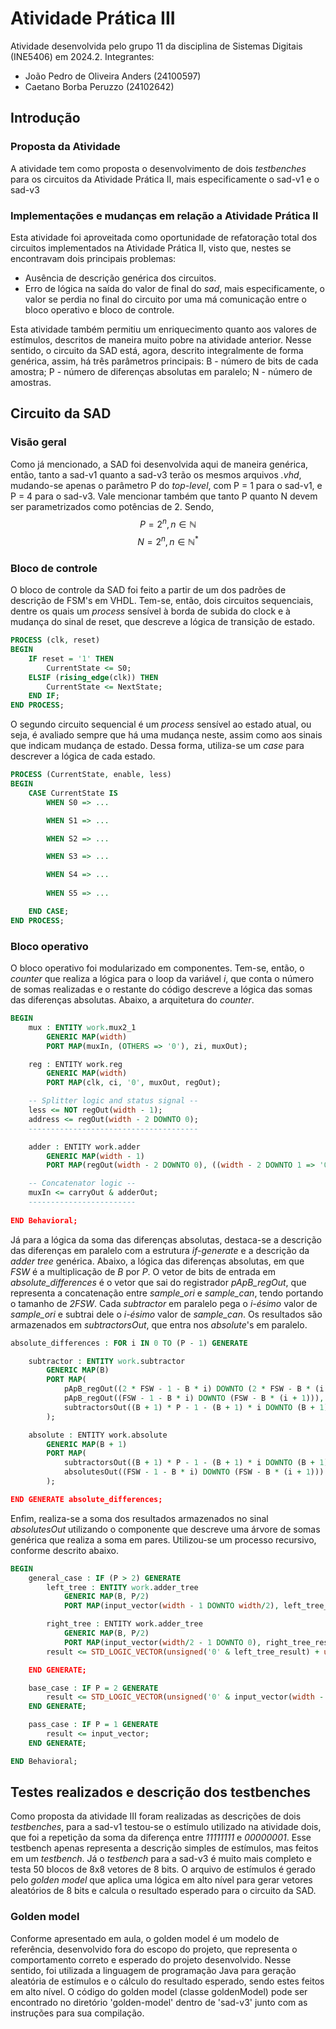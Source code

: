 # Atividade Prática III

Atividade desenvolvida pelo grupo 11 da disciplina de Sistemas Digitais (INE5406) em 2024.2. Integrantes:
- João Pedro de Oliveira Anders (24100597)
- Caetano Borba Peruzzo (24102642)
## Introdução
### Proposta da Atividade
A atividade tem como proposta o desenvolvimento de dois *testbenches* para os circuitos da Atividade Prática II, mais especificamente o sad-v1 e o sad-v3
### Implementações e mudanças em relação a Atividade Prática II
Esta atividade foi aproveitada como oportunidade de refatoração total dos circuitos implementados na Atividade Prática II, visto que, nestes se encontravam dois principais problemas:
- Ausência de descrição genérica dos circuitos.
- Erro de lógica na saída do valor de final do *sad*, mais especificamente, o valor se perdia no final do circuito por uma má comunicação entre o bloco operativo e bloco de controle.

Esta atividade também permitiu um enriquecimento quanto aos valores de estímulos, descritos de maneira muito pobre na atividade anterior. Nesse sentido, o circuito da SAD está, agora, descrito integralmente de forma genérica, assim, há três parâmetros principais: B - número de bits de cada amostra; P - número de diferenças absolutas em paralelo; N - número de amostras.

## Circuito da SAD
### Visão geral
Como já mencionado, a SAD foi desenvolvida aqui de maneira genérica, então, tanto a sad-v1 quanto a sad-v3 terão os mesmos arquivos *.vhd*, mudando-se apenas o parâmetro P do *top-level*, com P = 1 para o sad-v1, e P = 4 para o sad-v3.
Vale mencionar também que tanto P quanto N devem ser parametrizados como potências de 2. Sendo, $$P =2^n, n \in\mathbb{N}$$$$ N = 2^n, n \in \mathbb{N}^* $$
### Bloco de controle
O bloco de controle da SAD foi feito a partir de um dos padrões de descrição de FSM's em VHDL. Tem-se, então, dois circuitos sequenciais, dentre os quais um *process* sensível à borda de subida do clock e à mudança do sinal de reset, que descreve a lógica de transição de estado.
```vhdl
PROCESS (clk, reset)
BEGIN
	IF reset = '1' THEN
		CurrentState <= S0;
	ELSIF (rising_edge(clk)) THEN
		CurrentState <= NextState;
	END IF;
END PROCESS;
```
O segundo circuito sequencial é um *process* sensível ao estado atual, ou seja, é avaliado sempre que há uma mudança neste, assim como aos sinais que indicam mudança de estado. Dessa forma, utiliza-se um *case* para descrever a lógica de cada estado.
```vhdl
PROCESS (CurrentState, enable, less)
BEGIN
	CASE CurrentState IS
		WHEN S0 => ...

		WHEN S1 => ...

		WHEN S2 => ...

		WHEN S3 => ...

		WHEN S4 => ...
		
		WHEN S5 => ...

	END CASE;
END PROCESS;
```

### Bloco operativo
O bloco operativo foi modularizado em componentes. Tem-se, então, o *counter* que realiza a lógica para o loop da variável *i*, que conta o número de somas realizadas e o restante do código descreve a lógica das somas das diferenças absolutas. Abaixo, a arquitetura do *counter*.
``` vhdl
BEGIN
	mux : ENTITY work.mux2_1
		GENERIC MAP(width)
		PORT MAP(muxIn, (OTHERS => '0'), zi, muxOut);

	reg : ENTITY work.reg
		GENERIC MAP(width)
		PORT MAP(clk, ci, '0', muxOut, regOut);

	-- Splitter logic and status signal --
	less <= NOT regOut(width - 1);
	address <= regOut(width - 2 DOWNTO 0);
	--------------------------------------

	adder : ENTITY work.adder
		GENERIC MAP(width - 1)
		PORT MAP(regOut(width - 2 DOWNTO 0), ((width - 2 DOWNTO 1 => '0') & '1'), adderOut, carryOut);

	-- Concatenator logic --
	muxIn <= carryOut & adderOut;
	------------------------
	
END Behavioral;
```
Já para a lógica da soma das diferenças absolutas, destaca-se a descrição das diferenças em paralelo com a estrutura *if-generate* e a descrição da *adder tree* genérica. Abaixo, a lógica das diferenças absolutas, em que *FSW* é a multiplicação de *B* por *P*. 
O vetor de bits de entrada em *absolute_differences* é o vetor que sai do registrador *pApB_regOut*, que representa a concatenação entre *sample_ori* e *sample_can*, tendo portando o tamanho de *2FSW*. Cada *subtractor* em paralelo pega o *i-ésimo* valor de *sample_ori* e subtrai dele o *i-ésimo* valor de *sample_can*. Os resultados são armazenados em *subtractorsOut*, que entra nos *absolute*'s em paralelo.
``` vhdl
absolute_differences : FOR i IN 0 TO (P - 1) GENERATE

	subtractor : ENTITY work.subtractor
		GENERIC MAP(B)
		PORT MAP(
			pApB_regOut((2 * FSW - 1 - B * i) DOWNTO (2 * FSW - B * (i + 1))),
			pApB_regOut((FSW - 1 - B * i) DOWNTO (FSW - B * (i + 1))),
			subtractorsOut((B + 1) * P - 1 - (B + 1) * i DOWNTO (B + 1) * P - (B + 1) * (i + 1))
		);

	absolute : ENTITY work.absolute
		GENERIC MAP(B + 1)
		PORT MAP(
			subtractorsOut((B + 1) * P - 1 - (B + 1) * i DOWNTO (B + 1) * P - (B + 1) * (i + 1)),
			absolutesOut((FSW - 1 - B * i) DOWNTO (FSW - B * (i + 1)))
		);

END GENERATE absolute_differences;
```
Enfim, realiza-se a soma dos resultados armazenados no sinal *absolutesOut* utilizando o componente que descreve uma árvore de somas genérica que realiza a soma em pares. Utilizou-se um processo recursivo, conforme descrito abaixo.
``` vhdl
BEGIN
	general_case : IF (P > 2) GENERATE
		left_tree : ENTITY work.adder_tree
			GENERIC MAP(B, P/2)
			PORT MAP(input_vector(width - 1 DOWNTO width/2), left_tree_result);

		right_tree : ENTITY work.adder_tree
			GENERIC MAP(B, P/2)
			PORT MAP(input_vector(width/2 - 1 DOWNTO 0), right_tree_result);
		result <= STD_LOGIC_VECTOR(unsigned('0' & left_tree_result) + unsigned('0' & right_tree_result));

	END GENERATE;

	base_case : IF P = 2 GENERATE
		result <= STD_LOGIC_VECTOR(unsigned('0' & input_vector(width - 1 DOWNTO width/2)) + unsigned('0' & input_vector(width/2 - 1 DOWNTO 0)));
	END GENERATE;

	pass_case : IF P = 1 GENERATE
		result <= input_vector;
	END GENERATE;

END Behavioral;
``` 
## Testes realizados e descrição dos testbenches
Como proposta da atividade III foram realizadas as descrições de dois *testbenches*, para a sad-v1 testou-se o estímulo utilizado na atividade dois, que foi a repetição da soma da diferença entre *11111111* e *00000001*. Esse testbench apenas representa a descrição simples de estímulos, mas feitos em um *testbench*.
Já o *testbench* para a sad-v3 é muito mais completo e testa 50 blocos de 8x8 vetores de 8 bits. O arquivo de estímulos é gerado pelo *golden model* que aplica uma lógica em alto nível para gerar vetores aleatórios de 8 bits e calcula o resultado esperado para o circuito da SAD.

### Golden model
Conforme apresentado em aula, o golden model é um modelo de referência, desenvolvido fora do escopo do projeto, que representa o comportamento correto e esperado do projeto desenvolvido. Nesse sentido, foi utilizada a linguagem de programação Java para geração aleatória de estímulos e o cálculo do resultado esperado, sendo estes feitos em alto nível.
O código do golden model (classe goldenModel) pode ser encontrado no diretório 'golden-model' dentro de 'sad-v3' junto com as instruções para sua compilação.

